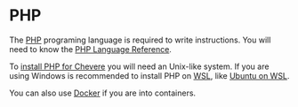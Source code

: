# PHP

The [PHP](https://www.php.net/) programing language is required to write instructions. You will need to know the [PHP Language Reference](https://www.php.net/manual/en/langref.php).

To [install PHP for Chevere](installation.md#php) you will need an Unix-like system. If you are using Windows is recommended to install PHP on [WSL](https://docs.microsoft.com/en-us/windows/wsl/), like [Ubuntu on WSL](https://ubuntu.com/wsl).

You can also use [Docker](https://hub.docker.com/_/php) if you are into containers.